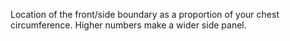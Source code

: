 
Location of the front/side boundary as a proportion of your chest circumference. Higher numbers make a wider side panel.